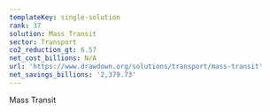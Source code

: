 ```yaml
---
templateKey: single-solution
rank: 37
solution: Mass Transit
sector: Transport
co2_reduction_gt: 6.57
net_cost_billions: N/A
url: 'https://www.drawdown.org/solutions/transport/mass-transit'
net_savings_billions: '2,379.73'
---
```


Mass Transit